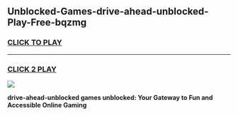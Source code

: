 
## Unblocked-Games-drive-ahead-unblocked-Play-Free-bqzmg
<h3>
<a href="https://premium76.site?title=drive-ahead-unblocked&ref=10A">CLICK TO PLAY</a></h3>
<hr>

<h3>
<a href="https://premium76.site?title=drive-ahead-unblocked&ref=10A">CLICK 2 PLAY</a>
  
</h3>

<a href="https://premium76.site?title=drive-ahead-unblocked&ref=10A"><img src="https://clearcache.store/games.png"></a>


**drive-ahead-unblocked games unblocked: Your Gateway to Fun and Accessible Online Gaming**
